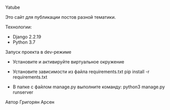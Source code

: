 Yatube

Это сайт для публикации постов разной тематики.

Технологии:
- Django 2.2.19
- Python 3.7

Запуск проекта в dev-режиме
- Установите и активируйте виртуальное окружение
- Установите зависимости из файла requirements.txt
  pip install -r requirements.txt

- В папке с файлом manage.py выполните команду:
  python3 manage.py runserver

Автор
Григорян Арсен
